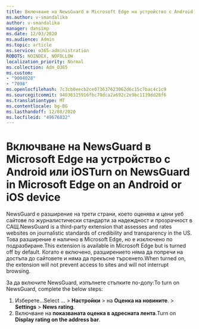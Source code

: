 ```yaml
---
title: Включване на NewsGuard в Microsoft Edge на устройство с Android или iOS
ms.author: v-smandalika
author: v-smandalika
manager: dansimp
ms.date: 12/03/2020
ms.audience: Admin
ms.topic: article
ms.service: o365-administration
ROBOTS: NOINDEX, NOFOLLOW
localization_priority: Normal
ms.collection: Adm_O365
ms.custom:
- "9004028"
- "7098"
ms.openlocfilehash: 7c3cb0eecb2ce073637623062d6c15c7bac4c1c9
ms.sourcegitcommit: 94036315916fbc79dca2a692c2e9bc1139dd28f6
ms.translationtype: MT
ms.contentlocale: bg-BG
ms.lasthandoff: 12/08/2020
ms.locfileid: "49676832"
---
```

# <a name="turn-on-newsguard-in-microsoft-edge-on-an-android-or-ios-device"></a><span data-ttu-id="6f663-102">Включване на NewsGuard в Microsoft Edge на устройство с Android или iOS</span><span class="sxs-lookup"><span data-stu-id="6f663-102">Turn on NewsGuard in Microsoft Edge on an Android or iOS device</span></span>

<span data-ttu-id="6f663-103">NewsGuard е разширение на трети страни, което оценява и цени уеб сайтове по журналистически стандарти за надеждност и прозрачност в САЩ.</span><span class="sxs-lookup"><span data-stu-id="6f663-103">NewsGuard is a third-party extension that assesses and rates websites on journalistic standards of credibility and transparency in the US.</span></span> <span data-ttu-id="6f663-104">Това разширение е налично в Microsoft Edge, но е изключено по подразбиране.</span><span class="sxs-lookup"><span data-stu-id="6f663-104">This extension is available in Microsoft Edge but is turned off by default.</span></span> <span data-ttu-id="6f663-105">Когато е включено, разширението няма да попречи на достъпа до сайтовете и няма да прекъсне търсенето.</span><span class="sxs-lookup"><span data-stu-id="6f663-105">When turned on, the extension will not prevent access to sites and will not interrupt browsing.</span></span>

<span data-ttu-id="6f663-106">За да включите NewsGuard, изпълнете стъпките по-долу:</span><span class="sxs-lookup"><span data-stu-id="6f663-106">To turn on NewsGuard, complete the below steps:</span></span>
1. <span data-ttu-id="6f663-107">Изберете...</span><span class="sxs-lookup"><span data-stu-id="6f663-107">Select …</span></span><span data-ttu-id="6f663-108"> > **Настройки**  >  на **Оценка на новините**.</span><span class="sxs-lookup"><span data-stu-id="6f663-108"> > **Settings** > **News rating**.</span></span>
2. <span data-ttu-id="6f663-109">Включване на **показваната оценка в адресната лента**.</span><span class="sxs-lookup"><span data-stu-id="6f663-109">Turn on **Display rating on the address bar**.</span></span>